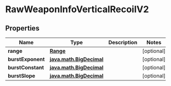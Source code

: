 
# RawWeaponInfoVerticalRecoilV2

## Properties
| Name | Type | Description | Notes |
| ------------ | ------------- | ------------- | ------------- |
| **range** | [**Range**](Range.md) |  |  [optional] |
| **burstExponent** | [**java.math.BigDecimal**](java.math.BigDecimal.md) |  |  [optional] |
| **burstConstant** | [**java.math.BigDecimal**](java.math.BigDecimal.md) |  |  [optional] |
| **burstSlope** | [**java.math.BigDecimal**](java.math.BigDecimal.md) |  |  [optional] |



